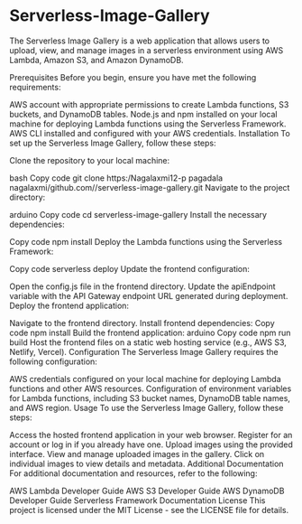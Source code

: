 # Serverless-Image-Gallery
The Serverless Image Gallery is a web application that allows users to upload, view, and manage images in a serverless environment using AWS Lambda, Amazon S3, and Amazon DynamoDB.

Prerequisites
Before you begin, ensure you have met the following requirements:

AWS account with appropriate permissions to create Lambda functions, S3 buckets, and DynamoDB tables.
Node.js and npm installed on your local machine for deploying Lambda functions using the Serverless Framework.
AWS CLI installed and configured with your AWS credentials.
Installation
To set up the Serverless Image Gallery, follow these steps:

Clone the repository to your local machine:

bash
Copy code
git clone https:/Nagalaxmi12-p
pagadala nagalaxmi/github.com//serverless-image-gallery.git
Navigate to the project directory:

arduino
Copy code
cd serverless-image-gallery
Install the necessary dependencies:

Copy code
npm install
Deploy the Lambda functions using the Serverless Framework:

Copy code
serverless deploy
Update the frontend configuration:

Open the config.js file in the frontend directory.
Update the apiEndpoint variable with the API Gateway endpoint URL generated during deployment.
Deploy the frontend application:

Navigate to the frontend directory.
Install frontend dependencies:
Copy code
npm install
Build the frontend application:
arduino
Copy code
npm run build
Host the frontend files on a static web hosting service (e.g., AWS S3, Netlify, Vercel).
Configuration
The Serverless Image Gallery requires the following configuration:

AWS credentials configured on your local machine for deploying Lambda functions and other AWS resources.
Configuration of environment variables for Lambda functions, including S3 bucket names, DynamoDB table names, and AWS region.
Usage
To use the Serverless Image Gallery, follow these steps:

Access the hosted frontend application in your web browser.
Register for an account or log in if you already have one.
Upload images using the provided interface.
View and manage uploaded images in the gallery.
Click on individual images to view details and metadata.
Additional Documentation
For additional documentation and resources, refer to the following:

AWS Lambda Developer Guide
AWS S3 Developer Guide
AWS DynamoDB Developer Guide
Serverless Framework Documentation
License
This project is licensed under the MIT License - see the LICENSE file for details.
